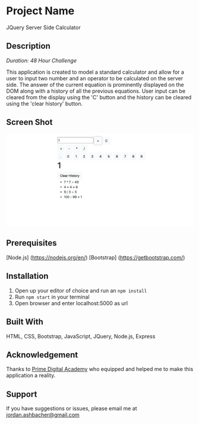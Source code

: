 # Project Name

JQuery Server Side Calculator

## Description

_Duration: 48 Hour Challenge_

This application is created to model a standard calculator and allow for a user to input two number and an operator to be calculated on the server side. The answer of the current equation is prominently displayed on the DOM along with a history of all the previous equations. User input can be cleared from the display using the 'C' button and the history can be cleared using the 'clear history' button.

## Screen Shot
![JQuery Server Side Calculator Screenshot](/serverSideCalculator.png?raw=true "JQuery Server Side Calculator Screenshot")

## Prerequisites
[Node.js] (https://nodejs.org/en/)
[Bootstrap] (https://getbootstrap.com/)

## Installation
1. Open up your editor of choice and run an `npm install`
2. Run `npm start` in your terminal
3. Open browser and enter localhost:5000 as url

## Built With
HTML, CSS, Bootstrap, JavaScript, JQuery, Node.js, Express

## Acknowledgement
Thanks to [Prime Digital Academy](www.primeacademy.io) who equipped and helped me to make this application a reality.

## Support
If you have suggestions or issues, please email me at jordan.ashbacher@gmail.com